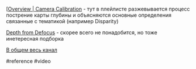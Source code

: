 [[Overview | Camera Calibration](https://www.youtube.com/watch?v=S-UHiFsn-GI&list=PL2zRqk16wsdoCCLpou-dGo7QQNks1Ppzo&index=1) - тут в плейлисте разжевывается процесс пострение карты глубины и объясняются основные определения связанные с тематикой (например Disparity) 

[Depth from Defocus](https://www.youtube.com/watch?v=_PfKnkGAcuc&list=PL2zRqk16wsdowTcMVNhV0-7RjSOBS4rHO) - скорее всего не понадобится, но тоже инетересная подборка

[В общем весь канал](https://www.youtube.com/@firstprinciplesofcomputerv3258/playlists) 


#reference  #video

